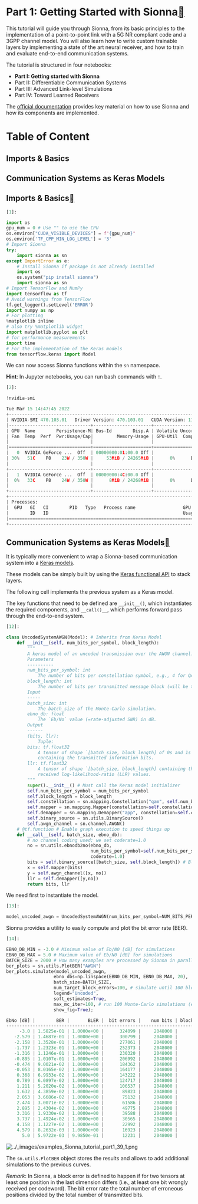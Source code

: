 # Part 1: Getting Started with Sionna<a class="headerlink" href="https://nvlabs.github.io/sionna/examples/Sionna_tutorial_part1.html#Part-1:-Getting-Started-with-Sionna" title="Permalink to this headline"></a>
    
This tutorial will guide you through Sionna, from its basic principles to the implementation of a point-to-point link with a 5G NR compliant code and a 3GPP channel model. You will also learn how to write custom trainable layers by implementing a state of the art neural receiver, and how to train and evaluate end-to-end communication systems.
    
The tutorial is structured in four notebooks:
 
- **Part I: Getting started with Sionna**
- Part II: Differentiable Communication Systems
- Part III: Advanced Link-level Simulations
- Part IV: Toward Learned Receivers

    
The <a class="reference external" href="https://nvlabs.github.io/sionna">official documentation</a> provides key material on how to use Sionna and how its components are implemented.

# Table of Content
## Imports & Basics
## Communication Systems as Keras Models
  
  

## Imports & Basics<a class="headerlink" href="https://nvlabs.github.io/sionna/examples/Sionna_tutorial_part1.html#Imports-&-Basics" title="Permalink to this headline"></a>

```python
[1]:
```

```python
import os
gpu_num = 0 # Use "" to use the CPU
os.environ["CUDA_VISIBLE_DEVICES"] = f"{gpu_num}"
os.environ['TF_CPP_MIN_LOG_LEVEL'] = '3'
# Import Sionna
try:
    import sionna as sn
except ImportError as e:
    # Install Sionna if package is not already installed
    import os
    os.system("pip install sionna")
    import sionna as sn
# Import TensorFlow and NumPy
import tensorflow as tf
# Avoid warnings from TensorFlow
tf.get_logger().setLevel('ERROR')
import numpy as np
# For plotting
%matplotlib inline
# also try %matplotlib widget
import matplotlib.pyplot as plt
# for performance measurements
import time
# For the implementation of the Keras models
from tensorflow.keras import Model
```

    
We can now access Sionna functions within the `sn` namespace.
    
**Hint**: In Jupyter notebooks, you can run bash commands with `!`.

```python
[2]:
```

```python
!nvidia-smi
```


```python
Tue Mar 15 14:47:45 2022
+-----------------------------------------------------------------------------+
| NVIDIA-SMI 470.103.01   Driver Version: 470.103.01   CUDA Version: 11.4     |
|-------------------------------+----------------------+----------------------+
| GPU  Name        Persistence-M| Bus-Id        Disp.A | Volatile Uncorr. ECC |
| Fan  Temp  Perf  Pwr:Usage/Cap|         Memory-Usage | GPU-Util  Compute M. |
|                               |                      |               MIG M. |
|===============================+======================+======================|
|   0  NVIDIA GeForce ...  Off  | 00000000:01:00.0 Off |                  N/A |
| 30%   51C    P8    23W / 350W |     53MiB / 24265MiB |      0%      Default |
|                               |                      |                  N/A |
+-------------------------------+----------------------+----------------------+
|   1  NVIDIA GeForce ...  Off  | 00000000:4C:00.0 Off |                  N/A |
|  0%   33C    P8    24W / 350W |      8MiB / 24268MiB |      0%      Default |
|                               |                      |                  N/A |
+-------------------------------+----------------------+----------------------+
+-----------------------------------------------------------------------------+
| Processes:                                                                  |
|  GPU   GI   CI        PID   Type   Process name                  GPU Memory |
|        ID   ID                                                   Usage      |
|=============================================================================|
+-----------------------------------------------------------------------------+
```
## Communication Systems as Keras Models<a class="headerlink" href="https://nvlabs.github.io/sionna/examples/Sionna_tutorial_part1.html#Communication-Systems-as-Keras-Models" title="Permalink to this headline"></a>
    
It is typically more convenient to wrap a Sionna-based communication system into a <a class="reference external" href="https://keras.io/api/models/model/">Keras models</a>.
    
These models can be simply built by using the <a class="reference external" href="https://keras.io/guides/functional_api/">Keras functional API</a> to stack layers.
    
The following cell implements the previous system as a Keras model.
    
The key functions that need to be defined are `__init__()`, which instantiates the required components, and `__call()__`, which performs forward pass through the end-to-end system.

```python
[12]:
```

```python
class UncodedSystemAWGN(Model): # Inherits from Keras Model
    def __init__(self, num_bits_per_symbol, block_length):
        """
        A keras model of an uncoded transmission over the AWGN channel.
        Parameters
        ----------
        num_bits_per_symbol: int
            The number of bits per constellation symbol, e.g., 4 for QAM16.
        block_length: int
            The number of bits per transmitted message block (will be the codeword length later).
        Input
        -----
        batch_size: int
            The batch_size of the Monte-Carlo simulation.
        ebno_db: float
            The `Eb/No` value (=rate-adjusted SNR) in dB.
        Output
        ------
        (bits, llr):
            Tuple:
        bits: tf.float32
            A tensor of shape `[batch_size, block_length] of 0s and 1s
            containing the transmitted information bits.
        llr: tf.float32
            A tensor of shape `[batch_size, block_length] containing the
            received log-likelihood-ratio (LLR) values.
        """
        super().__init__() # Must call the Keras model initializer
        self.num_bits_per_symbol = num_bits_per_symbol
        self.block_length = block_length
        self.constellation = sn.mapping.Constellation("qam", self.num_bits_per_symbol)
        self.mapper = sn.mapping.Mapper(constellation=self.constellation)
        self.demapper = sn.mapping.Demapper("app", constellation=self.constellation)
        self.binary_source = sn.utils.BinarySource()
        self.awgn_channel = sn.channel.AWGN()
    # @tf.function # Enable graph execution to speed things up
    def __call__(self, batch_size, ebno_db):
        # no channel coding used; we set coderate=1.0
        no = sn.utils.ebnodb2no(ebno_db,
                                num_bits_per_symbol=self.num_bits_per_symbol,
                                coderate=1.0)
        bits = self.binary_source([batch_size, self.block_length]) # Blocklength set to 1024 bits
        x = self.mapper(bits)
        y = self.awgn_channel([x, no])
        llr = self.demapper([y,no])
        return bits, llr
```

    
We need first to instantiate the model.

```python
[13]:
```

```python
model_uncoded_awgn = UncodedSystemAWGN(num_bits_per_symbol=NUM_BITS_PER_SYMBOL, block_length=1024)
```

    
Sionna provides a utility to easily compute and plot the bit error rate (BER).

```python
[14]:
```

```python
EBN0_DB_MIN = -3.0 # Minimum value of Eb/N0 [dB] for simulations
EBN0_DB_MAX = 5.0 # Maximum value of Eb/N0 [dB] for simulations
BATCH_SIZE = 2000 # How many examples are processed by Sionna in parallel
ber_plots = sn.utils.PlotBER("AWGN")
ber_plots.simulate(model_uncoded_awgn,
                  ebno_dbs=np.linspace(EBN0_DB_MIN, EBN0_DB_MAX, 20),
                  batch_size=BATCH_SIZE,
                  num_target_block_errors=100, # simulate until 100 block errors occured
                  legend="Uncoded",
                  soft_estimates=True,
                  max_mc_iter=100, # run 100 Monte-Carlo simulations (each with batch_size samples)
                  show_fig=True);
```


```python
EbNo [dB] |        BER |       BLER |  bit errors |    num bits | block errors |  num blocks | runtime [s] |    status
---------------------------------------------------------------------------------------------------------------------------------------
     -3.0 | 1.5825e-01 | 1.0000e+00 |      324099 |     2048000 |         2000 |        2000 |         0.0 |reached target block errors
   -2.579 | 1.4687e-01 | 1.0000e+00 |      300799 |     2048000 |         2000 |        2000 |         0.0 |reached target block errors
   -2.158 | 1.3528e-01 | 1.0000e+00 |      277061 |     2048000 |         2000 |        2000 |         0.0 |reached target block errors
   -1.737 | 1.2323e-01 | 1.0000e+00 |      252373 |     2048000 |         2000 |        2000 |         0.0 |reached target block errors
   -1.316 | 1.1246e-01 | 1.0000e+00 |      230320 |     2048000 |         2000 |        2000 |         0.0 |reached target block errors
   -0.895 | 1.0107e-01 | 1.0000e+00 |      206992 |     2048000 |         2000 |        2000 |         0.0 |reached target block errors
   -0.474 | 9.0021e-02 | 1.0000e+00 |      184362 |     2048000 |         2000 |        2000 |         0.0 |reached target block errors
   -0.053 | 8.0165e-02 | 1.0000e+00 |      164177 |     2048000 |         2000 |        2000 |         0.0 |reached target block errors
    0.368 | 6.9933e-02 | 1.0000e+00 |      143222 |     2048000 |         2000 |        2000 |         0.0 |reached target block errors
    0.789 | 6.0897e-02 | 1.0000e+00 |      124717 |     2048000 |         2000 |        2000 |         0.0 |reached target block errors
    1.211 | 5.2020e-02 | 1.0000e+00 |      106537 |     2048000 |         2000 |        2000 |         0.0 |reached target block errors
    1.632 | 4.3859e-02 | 1.0000e+00 |       89823 |     2048000 |         2000 |        2000 |         0.0 |reached target block errors
    2.053 | 3.6686e-02 | 1.0000e+00 |       75132 |     2048000 |         2000 |        2000 |         0.0 |reached target block errors
    2.474 | 3.0071e-02 | 1.0000e+00 |       61586 |     2048000 |         2000 |        2000 |         0.0 |reached target block errors
    2.895 | 2.4304e-02 | 1.0000e+00 |       49775 |     2048000 |         2000 |        2000 |         0.0 |reached target block errors
    3.316 | 1.9330e-02 | 1.0000e+00 |       39588 |     2048000 |         2000 |        2000 |         0.0 |reached target block errors
    3.737 | 1.4924e-02 | 1.0000e+00 |       30565 |     2048000 |         2000 |        2000 |         0.0 |reached target block errors
    4.158 | 1.1227e-02 | 1.0000e+00 |       22992 |     2048000 |         2000 |        2000 |         0.0 |reached target block errors
    4.579 | 8.2632e-03 | 1.0000e+00 |       16923 |     2048000 |         2000 |        2000 |         0.0 |reached target block errors
      5.0 | 5.9722e-03 | 9.9850e-01 |       12231 |     2048000 |         1997 |        2000 |         0.0 |reached target block errors
```

<img alt="../_images/examples_Sionna_tutorial_part1_39_1.png" src="https://nvlabs.github.io/sionna/_images/examples_Sionna_tutorial_part1_39_1.png" />

    
The `sn.utils.PlotBER` object stores the results and allows to add additional simulations to the previous curves.
    
<em>Remark</em>: In Sionna, a block error is defined to happen if for two tensors at least one position in the last dimension differs (i.e., at least one bit wrongly received per codeword). The bit error rate the total number of erroneous positions divided by the total number of transmitted bits.

